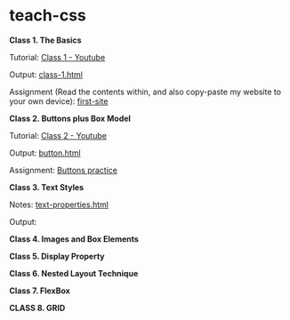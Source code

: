 # teach-css

**Class 1. The Basics**

Tutorial: [Class 1 - Youtube](https://youtu.be/XYYEtKWZcUw?si=cV_c09P2En6M0lLs)

Output: [class-1.html](https://aneesburki.github.io/teach-css/class-0.html)

Assignment (Read the contents within, and also copy-paste my website to your own device): [first-site](https://aneesburki.github.io/first-site/)

**Class 2. Buttons plus Box Model**  

Tutorial: [Class 2 - Youtube](https://youtu.be/9X1XhS_00BY?si=hcKgMlP3b8bN9h15⁩)

Output: [button.html](https://aneesburki.github.io/teach-css/buttons.html)

Assignment: [Buttons practice](https://getcssscan.com/css-buttons-examples)

**Class 3. Text Styles**

Notes: [text-properties.html](https://aneesburki.github.io/teach-css/text-properties.html)

Output: 

**Class 4. Images and Box Elements**

**Class 5. Display Property**

**Class 6. Nested Layout Technique**

**Class 7. FlexBox**

**CLASS 8. GRID**
